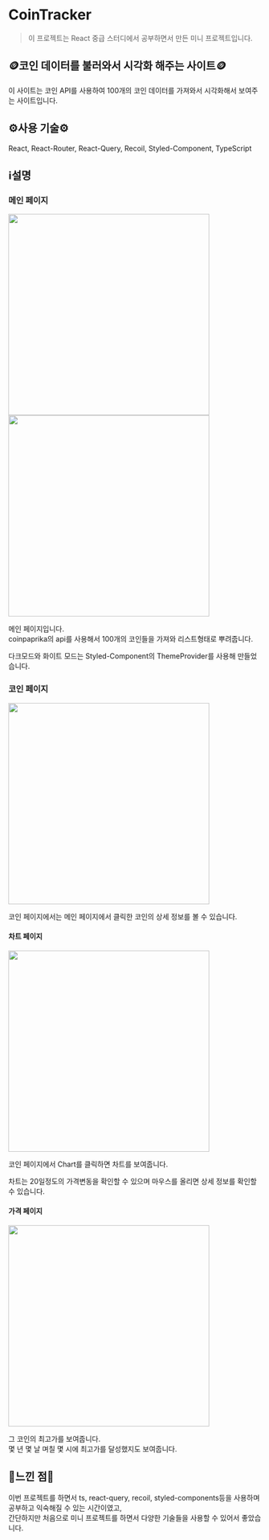 # CoinTracker
> 이 프로젝트는 React 중급 스터디에서 공부하면서 만든 미니 프로젝트입니다.

## 🪙코인 데이터를 불러와서 시각화 해주는 사이트🪙

이 사이트는 코인 API를 사용하여 100개의 코인 데이터를 가져와서 시각화해서 보여주는 사이트입니다.

## ⚙️사용 기술⚙️
React, React-Router, React-Query, Recoil, Styled-Component, TypeScript

## ℹ️설명
### 메인 페이지
<img style="width: 400px" src="https://github.com/hyunmin200/CoinTracker/assets/102218665/0339b576-1dfe-4f63-ae58-e1de12b7bb81" />
<img style="width: 400px" src="https://github.com/hyunmin200/CoinTracker/assets/102218665/14a32860-babf-44eb-bb70-115755efee8d" />

메인 페이지입니다.  
coinpaprika의 api를 사용해서 100개의 코인들을 가져와 리스트형태로 뿌려줍니다.  

다크모드와 화이트 모드는 Styled-Component의 ThemeProvider를 사용해 만들었습니다.  

### 코인 페이지
<img style="width: 400px" src="https://github.com/hyunmin200/CoinTracker/assets/102218665/b327d934-a871-4a1d-aa35-38e3f2a0a2d8" />  

코인 페이지에서는 메인 페이지에서 클릭한 코인의 상세 정보를 볼 수 있습니다.  

#### 차트 페이지
<img style="width: 400px" src="https://github.com/hyunmin200/CoinTracker/assets/102218665/4010cf50-bbe0-400a-aa45-b840a970e161" />  

코인 페이지에서 Chart를 클릭하면 차트를 보여줍니다.  

차트는 20일정도의 가격변동을 확인할 수 있으며 마우스를 올리면 상세 정보를 확인할 수 있습니다.  

#### 가격 페이지
<img style="width: 400px" src="https://github.com/hyunmin200/CoinTracker/assets/102218665/aa0d437d-a3b0-4b59-8681-8f1723b0d98f" />  

그 코인의 최고가를 보여줍니다.  
몇 년 몇 날 며칠 몇 시에 최고가를 달성했지도 보여줍니다.

## 🧐느낀 점🧐
이번 프로젝트를 하면서 ts, react-query, recoil, styled-components등을 사용하며 공부하고 익숙해질 수 있는 시간이였고,  
간단하지만 처음으로 미니 프로젝트를 하면서 다양한 기술들을 사용할 수 있어서 좋았습니다.

